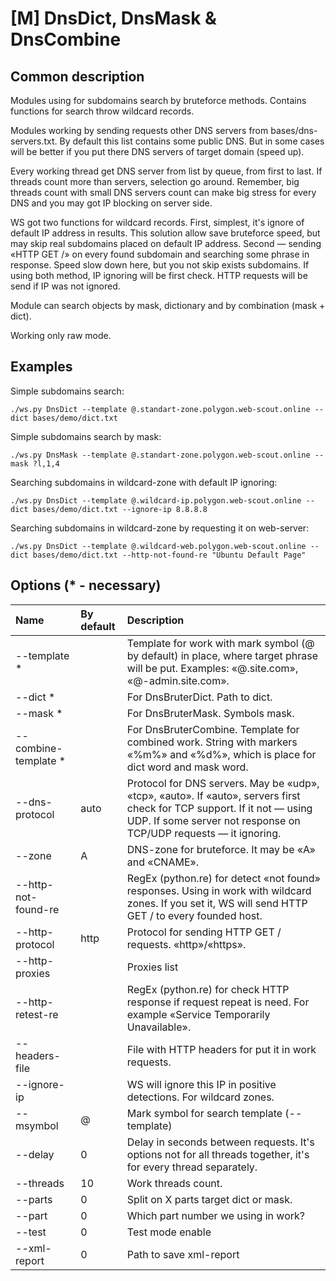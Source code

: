 # \[M\] DnsDict, DnsMask & DnsCombine

## Common description

Modules using for subdomains search by bruteforce methods. Contains functions for search throw wildcard records.

Modules working by sending requests other DNS servers from bases/dns-servers.txt. By default this list contains some public DNS. But in some cases will be better if you put there DNS servers of target domain \(speed up\).

Every working thread get DNS server from list by queue, from first to last. If threads count more than servers, selection go around. Remember, big threads count with small DNS servers count can make big stress for every DNS and you may got IP blocking on server side.

WS got two functions for wildcard records. First, simplest, it's ignore of default IP address in results. This solution allow save bruteforce speed, but may skip real subdomains placed on default IP address. Second — sending «HTTP GET /» on every found subdomain and searching some phrase in response. Speed slow down here, but you not skip exists subdomains. If using both method, IP ignoring will be first check. HTTP requests will be send if IP was not ignored.

Module can search objects by mask, dictionary and by combination \(mask + dict\).

Working only raw mode.

## Examples

Simple subdomains search:

```text
./ws.py DnsDict --template @.standart-zone.polygon.web-scout.online --dict bases/demo/dict.txt
```

Simple subdomains search by mask:

```text
./ws.py DnsMask --template @.standart-zone.polygon.web-scout.online --mask ?l,1,4
```

Searching subdomains in wildcard-zone with default IP ignoring:

```text
./ws.py DnsDict --template @.wildcard-ip.polygon.web-scout.online --dict bases/demo/dict.txt --ignore-ip 8.8.8.8
```

Searching subdomains in wildcard-zone by requesting it on web-server:

```text
./ws.py DnsDict --template @.wildcard-web.polygon.web-scout.online --dict bases/demo/dict.txt --http-not-found-re "Ubuntu Default Page"
```

## Options \(\* - necessary\)

| Name | By default | Description |
| :--- | :--- | :--- |
| --template \* |  | Template for work with mark symbol \(@ by default\) in place, where target phrase will be put. Examples:  «@.site.com», «@-admin.site.com». |
| --dict \* |  | For DnsBruterDict. Path to dict. |
| --mask \* |  | For DnsBruterMask. Symbols mask. |
| --combine-template \* |  | For DnsBruterCombine. Template for combined work. String with markers «%m%» and «%d%», which is place for dict word and mask word. |
| --dns-protocol | auto | Protocol for DNS servers. May be «udp», «tcp», «auto». If «auto», servers first check for TCP support. If it not — using UDP. If some server not response on TCP/UDP requests — it ignoring. |
| --zone | A | DNS-zone for bruteforce. It may be «А» and «CNAME». |
| --http-not-found-re |  | RegEx \(python.re\) for detect «not found» responses. Using in work with wildcard zones. If you set it, WS will send HTTP GET / to every founded host. |
| --http-protocol | http | Protocol for sending HTTP GET / requests. «http»/«https». |
| --http-proxies |  | Proxies list |
| --http-retest-re |  | RegEx \(python.re\) for check HTTP response if request repeat is need. For example «Service Temporarily Unavailable». |
| --headers-file |  | File with HTTP headers for put it in work requests. |
| --ignore-ip |  | WS will ignore this IP in positive detections. For wildcard zones. |
| --msymbol | @ | Mark symbol for search template \(--template\) |
| --delay | 0 | Delay in seconds  between requests. It's options not for all threads together, it's for every thread separately. |
| --threads | 10 | Work threads count. |
| --parts | 0 | Split on X parts target dict or mask. |
| --part | 0 | Which part number we using in work? |
| --test | 0 | Test mode enable |
| --xml-report | 0 | Path to save xml-report |

